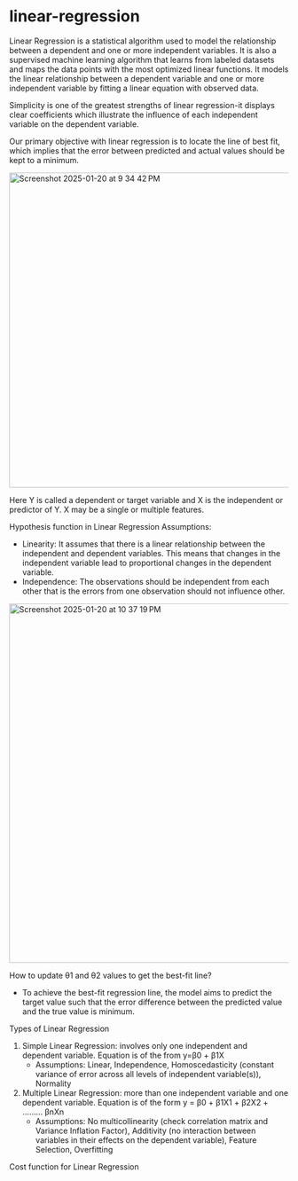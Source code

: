 # linear-regression
Linear Regression is a statistical algorithm used to model the relationship between a dependent and one or more independent variables. It is also a supervised machine learning algorithm that learns from labeled datasets and maps the data points with the most optimized linear functions. It models the linear relationship between a dependent variable and one or more independent variable by fitting a linear equation with observed data. 

Simplicity is one of the greatest strengths of linear regression-it displays clear coefficients which illustrate the influence of each independent variable on the dependent variable. 

Our primary objective with linear regression is to locate the line of best fit, which implies that the error between predicted and actual values should be kept to a minimum. 

<img width="568" alt="Screenshot 2025-01-20 at 9 34 42 PM" src="https://github.com/user-attachments/assets/274fc61a-df7a-493f-a73d-19c5b326b7ed" />

Here Y is called a dependent or target variable and X is the independent or predictor of Y. X may be a single or multiple features. 

Hypothesis function in Linear Regression
Assumptions:
  - Linearity: It assumes that there is a linear relationship between the independent and dependent variables. This means that changes in the independent variable lead to proportional changes in the dependent variable.
  - Independence: The observations should be independent from each other that is the errors from one observation should not influence other.
<img width="648" alt="Screenshot 2025-01-20 at 10 37 19 PM" src="https://github.com/user-attachments/assets/8169ceed-0f02-4a82-bece-23dba2545f42" />

How to update θ1 and θ2 values to get the best-fit line? 
  - To achieve the best-fit regression line, the model aims to predict the target value such that the error difference between the predicted value and the true value is minimum. 

Types of Linear Regression
  1)  Simple Linear Regression: involves only one independent and dependent variable. Equation is of the from y=β0 + β1X
      - Assumptions: Linear, Independence, Homoscedasticity (constant variance of error across all levels of independent variable(s)), Normality
  2) Multiple Linear Regression: more than one independent variable and one dependent variable. Equation is of the form y = β0 + β1X1 + β2X2 + ……… βnXn
      - Assumptions: No multicollinearity (check correlation matrix and Variance Inflation Factor), Additivity (no interaction between variables in their effects on the dependent variable), Feature Selection, Overfitting

Cost function for Linear Regression

    


